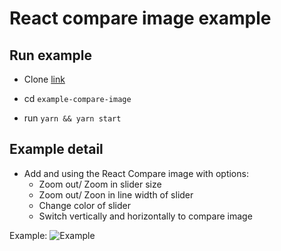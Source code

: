 # React compare image example

## Run example

- Clone [link](https://github.com/bayba-website/example-compare-image)

- cd `example-compare-image`

- run `yarn && yarn start`

## Example detail

- Add and using the React Compare image with options:
    + Zoom out/ Zoom in slider size
    + Zoom out/ Zoon in line width of slider
    + Change color of slider
    + Switch vertically and horizontally to compare image
    
Example:
![Example](https://github.com/nhanhuynh-agilityio/example-compare-image/blob/master/Example.png)
